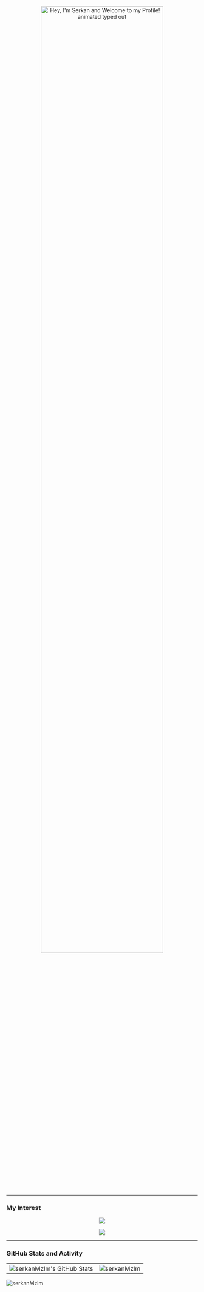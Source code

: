 <div align="center">
  <img src="https://readme-typing-svg.demolab.com?font=Fira+Code&size=32&duration=2800&pause=2000&color=A9FEF7&center=true&vCenter=true&width=940&lines=Hey%2C+I'm+Serkan+and+Welcome+to+my+Profile!" alt="Hey, I'm Serkan and Welcome to my Profile! animated typed out" width="80%" align="middle"/>
</div>


---

### My Interest

<p align="center">
  <a href="https://skillicons.dev">
    <img src="https://skillicons.dev/icons?i=c,cpp,py,matlab,qt,cmake,bash" />
  </a>
</p>
<p align="center">
  <a href="https://skillicons.dev">
    <img src="https://skillicons.dev/icons?i=linux,ros,raspberrypi,arduino,git,github,vscode" />
  </a>
</p> 

---
### GitHub Stats and Activity
<table>
  <tr>
    <td>
      <img alt="serkanMzlm's GitHub Stats" src="https://github-readme-stats.vercel.app/api?username=serkanMzlm&show_icons=true&include_all_commits=false&count_private=true&title_color=ff652f&icon_color=FFE400&bg_color=09131B&text_color=ffffff&border_color=0c1a25" />
    </td>
     <td>
      <img align="center" src="https://github-readme-streak-stats.herokuapp.com/?user=serkanMzlm&theme=dark" alt="serkanMzlm" />
    </td>
  </tr>
  </tr>
  <tr>
</table>

<p>
   <img align="top" src="https://github-readme-stats.vercel.app/api/top-langs/?username=serkanMzlm&title_color=ff652f&icon_color=FFE400&bg_color=09131B&text_color=ffffff&border_color=0c1a25&card_width=990&langs_count=5" alt="serkanMzlm" />

</p>
<!--
<div align="center">
  <img src="https://github-readme-activity-graph.vercel.app/graph?username=serkanMzlm&custom_title=serkanMzlm's%20GitHub%20Activity%20Graph&bg_color=0c1a25&color=A9FEF7&line=626069&point=F8D847&area_color=FE428E&title_color=FE428E&area=true" alt="serkanMzlm's Github Activity Graph" width="99%">
</div>


